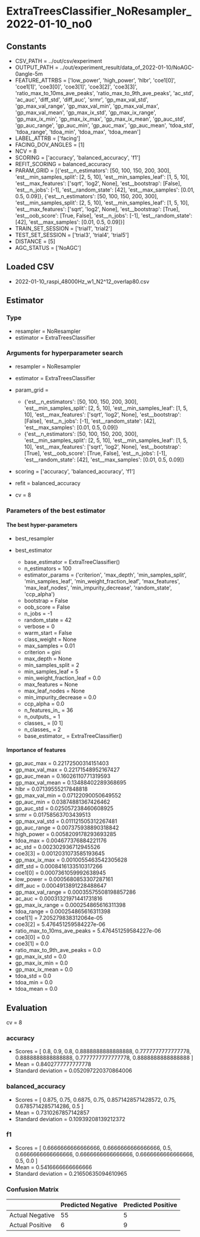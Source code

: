 # ExtraTreesClassifier_NoResampler_2022-01-10_no0
## Constants
- CSV_PATH = ../out/csv/experiment
- OUTPUT_PATH = ../out/experiment_result/data_of_2022-01-10/NoAGC-0angle-5m
- FEATURE_ATTRBS = ['low_power', 'high_power', 'hlbr', 'coe1[0]', 'coe1[1]', 'coe3[0]', 'coe3[1]', 'coe3[2]', 'coe3[3]', 'ratio_max_to_10ms_ave_peaks', 'ratio_max_to_9th_ave_peaks', 'ac_std', 'ac_auc', 'diff_std', 'diff_auc', 'srmr', 'gp_max_val_std', 'gp_max_val_range', 'gp_max_val_min', 'gp_max_val_max', 'gp_max_val_mean', 'gp_max_ix_std', 'gp_max_ix_range', 'gp_max_ix_min', 'gp_max_ix_max', 'gp_max_ix_mean', 'gp_auc_std', 'gp_auc_range', 'gp_auc_min', 'gp_auc_max', 'gp_auc_mean', 'tdoa_std', 'tdoa_range', 'tdoa_min', 'tdoa_max', 'tdoa_mean']
- LABEL_ATTRB = ['facing']
- FACING_DOV_ANGLES = [1]
- NCV = 8
- SCORING = ['accuracy', 'balanced_accuracy', 'f1']
- REFIT_SCORING = balanced_accuracy
- PARAM_GRID = [{'est__n_estimators': [50, 100, 150, 200, 300], 'est__min_samples_split': [2, 5, 10], 'est__min_samples_leaf': [1, 5, 10], 'est__max_features': ['sqrt', 'log2', None], 'est__bootstrap': [False], 'est__n_jobs': [-1], 'est__random_state': [42], 'est__max_samples': [0.01, 0.5, 0.09]}, {'est__n_estimators': [50, 100, 150, 200, 300], 'est__min_samples_split': [2, 5, 10], 'est__min_samples_leaf': [1, 5, 10], 'est__max_features': ['sqrt', 'log2', None], 'est__bootstrap': [True], 'est__oob_score': [True, False], 'est__n_jobs': [-1], 'est__random_state': [42], 'est__max_samples': [0.01, 0.5, 0.09]}]
- TRAIN_SET_SESSION = ['trial1', 'trial2']
- TEST_SET_SESSION = ['trial3', 'trial4', 'trial5']
- DISTANCE = [5]
- AGC_STATUS = ['NoAGC']

## Loaded CSV
- 2022-01-10_raspi_48000Hz_w1_N2^12_overlap80.csv

## Estimator
### Type
- resampler = NoResampler
- estimator = ExtraTreesClassifier

### Arguments for hyperparameter search
- resampler = NoResampler
- estimator = ExtraTreesClassifier
- param_grid = 
	- {'est__n_estimators': [50, 100, 150, 200, 300], 'est__min_samples_split': [2, 5, 10], 'est__min_samples_leaf': [1, 5, 10], 'est__max_features': ['sqrt', 'log2', None], 'est__bootstrap': [False], 'est__n_jobs': [-1], 'est__random_state': [42], 'est__max_samples': [0.01, 0.5, 0.09]}
	- {'est__n_estimators': [50, 100, 150, 200, 300], 'est__min_samples_split': [2, 5, 10], 'est__min_samples_leaf': [1, 5, 10], 'est__max_features': ['sqrt', 'log2', None], 'est__bootstrap': [True], 'est__oob_score': [True, False], 'est__n_jobs': [-1], 'est__random_state': [42], 'est__max_samples': [0.01, 0.5, 0.09]}

- scoring = ['accuracy', 'balanced_accuracy', 'f1']
- refit = balanced_accuracy
- cv = 8

### Parameters of the best estimator
#### The best hyper-parameters
- best_resampler

- best_estimator
	- base_estimator = ExtraTreeClassifier()
	- n_estimators = 100
	- estimator_params = ('criterion', 'max_depth', 'min_samples_split', 'min_samples_leaf', 'min_weight_fraction_leaf', 'max_features', 'max_leaf_nodes', 'min_impurity_decrease', 'random_state', 'ccp_alpha')
	- bootstrap = False
	- oob_score = False
	- n_jobs = -1
	- random_state = 42
	- verbose = 0
	- warm_start = False
	- class_weight = None
	- max_samples = 0.01
	- criterion = gini
	- max_depth = None
	- min_samples_split = 2
	- min_samples_leaf = 5
	- min_weight_fraction_leaf = 0.0
	- max_features = None
	- max_leaf_nodes = None
	- min_impurity_decrease = 0.0
	- ccp_alpha = 0.0
	- n_features_in_ = 36
	- n_outputs_ = 1
	- classes_ = [0 1]
	- n_classes_ = 2
	- base_estimator_ = ExtraTreeClassifier()

#### Importance of features
- gp_auc_max = 0.22172500314151403
- gp_max_val_max = 0.22171548952167427
- gp_auc_mean = 0.16026110771319593
- gp_max_val_mean = 0.13488402289368695
- hlbr = 0.07139555217848818
- gp_max_val_min = 0.07122090050649552
- gp_auc_min = 0.03874881367426462
- gp_auc_std = 0.025057238460608925
- srmr = 0.01758563703439513
- gp_max_val_std = 0.011121505312267481
- gp_auc_range = 0.007375938890318842
- high_power = 0.0058209178293693285
- tdoa_max = 0.004677376884221176
- ac_std = 0.002302936712945526
- coe3[3] = 0.0012031073585193645
- gp_max_ix_max = 0.0010055463542305628
- diff_std = 0.0008416133510317266
- coe1[0] = 0.0007361059992638945
- low_power = 0.0005680853307287161
- diff_auc = 0.0004913891228488647
- gp_max_val_range = 0.00035575508198857286
- ac_auc = 0.00031321971441731816
- gp_max_ix_range = 0.000254865616311398
- tdoa_range = 0.000254865616311398
- coe1[1] = 7.205279838312064e-05
- coe3[2] = 5.476451259584227e-06
- ratio_max_to_10ms_ave_peaks = 5.476451259584227e-06
- coe3[0] = 0.0
- coe3[1] = 0.0
- ratio_max_to_9th_ave_peaks = 0.0
- gp_max_ix_std = 0.0
- gp_max_ix_min = 0.0
- gp_max_ix_mean = 0.0
- tdoa_std = 0.0
- tdoa_min = 0.0
- tdoa_mean = 0.0

## Evaluation
cv = 8
### accuracy
- Scores = [ 0.8, 0.9, 0.8, 0.8888888888888888, 0.7777777777777778, 0.8888888888888888, 0.7777777777777778, 0.8888888888888888 ]
- Mean = 0.8402777777777778
- Standard deviation = 0.052097220370864006

### balanced_accuracy
- Scores = [ 0.875, 0.75, 0.6875, 0.75, 0.8571428571428572, 0.75, 0.6785714285714286, 0.5 ]
- Mean = 0.7310267857142857
- Standard deviation = 0.10939208139212372

### f1
- Scores = [ 0.6666666666666666, 0.6666666666666666, 0.5, 0.6666666666666666, 0.6666666666666666, 0.6666666666666666, 0.5, 0.0 ]
- Mean = 0.5416666666666666
- Standard deviation = 0.21650635094610965

### Confusion Matrix
|  | Predicted Negative | Predicted Positive |
| --- | --- | --- |
| Actual Negative | 55 | 5 |
| Actual Positive | 6 | 9 |

      